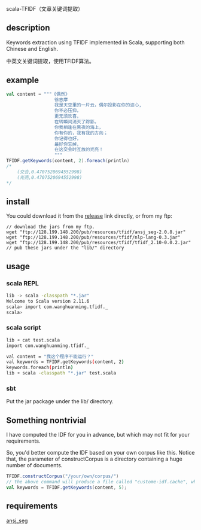 scala-TFIDF（文章关键词提取）

## description
Keywords extraction using TFIDF implemented in Scala, supporting both Chinese and English. 

中英文关键词提取，使用TFIDF算法。

## example
```scala
val content = """《偶然》
                  徐志摩
                  我是天空里的一片云，偶尔投影在你的波心,
                  你不必压抑，
                  更无须欢喜，
                  在转瞬间消灭了踪影。
                  你我相逢在黑夜的海上，
                  你有你的，我有我的方向；
                  你记得也好，
                  最好你忘掉，
                  在这交会时互放的光亮！
                  """
TFIDF.getKeywords(content, 2).foreach(println)
/*
    (交会,0.4707520694552998)
    (光亮,0.4707520694552998)
*/
```

## install
You could download it from the [release](https://github.com/HelloCodeMing/scala-tfidf/releases/) link directly, or from my ftp:
```
// download the jars from my ftp.
wget "ftp://128.199.148.200/pub/resources/tfidf/ansj_seg-2.0.8.jar"
wget "ftp://128.199.148.200/pub/resources/tfidf/nlp-lang-0.3.jar"
wget "ftp://128.199.148.200/pub/resources/tfidf/tfidf_2.10-0.0.2.jar"
// pub these jars under the "lib/" directory

```
## usage

### scala REPL
```bash
lib -> scala -classpath "*.jar"
Welcome to Scala version 2.11.6
scala> import com.wanghuanming.tfidf._
scala> 
```

### scala script
```bash
lib ➜ cat test.scala
import com.wanghuanming.tfidf._

val content = "我这个程序不能运行？"
val keywords = TFIDF.getKeywords(content, 2)
keywords.foreach(println)
lib ➜ scala -classpath "*.jar" test.scala
```

### sbt
Put the jar package under the lib/ directory.


## Something nontrivial
I have computed the IDF for you in advance, but which may not fit for your requirements.

So, you'd better compute the IDF based on your own corpus like this.
Notice that, the parameter of constructCorpus is a directory containing a huge number of documents.

```scala
TFIDF.constructCorpus("/your/own/corpus/")
// the above command will produce a file called "custome-idf.cache", which is the serialized data of IDF.
val keywords = TFIDF.getKeywords(content, 5);
```

## requirements
[ansj_seg](https://github.com/NLPchina/ansj_seg)
